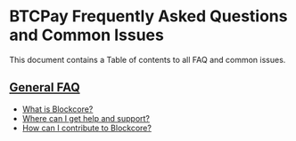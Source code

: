 # BTCPay Frequently Asked Questions and Common Issues

This document contains a Table of contents to all FAQ and common issues.

## [General FAQ](FAQ-General.md)

* [What is Blockcore?](FAQ-General.md#what-is-blockcore)
* [Where can I get help and support?](FAQ-General.md#where-can-i-get-help-and-support)
* [How can I contribute to Blockcore?](FAQ-General.md#how-can-i-contribute-to-blockcore)
